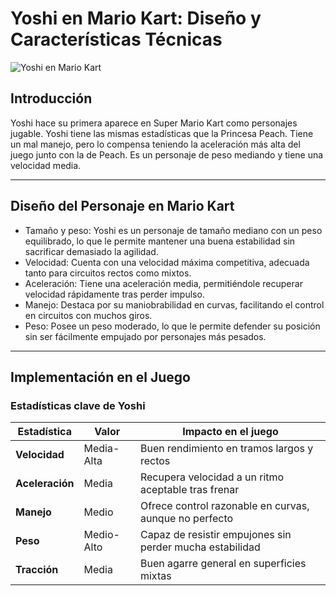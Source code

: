 # Yoshi en Mario Kart: Diseño y Características Técnicas

![Yoshi en Mario Kart](/MarioKart/image/descarga.jpg)

## Introducción

Yoshi hace su primera aparece en Super Mario Kart como personajes jugable. Yoshi tiene las mismas estadísticas que la Princesa Peach. Tiene un mal manejo, pero lo compensa teniendo la aceleración más alta del juego junto con la de Peach. Es un personaje de peso mediando y tiene una velocidad media.

---

## Diseño del Personaje en Mario Kart

- Tamaño y peso: Yoshi es un personaje de tamaño mediano con un peso equilibrado, lo que le permite mantener una buena estabilidad sin sacrificar demasiado la agilidad.
- Velocidad: Cuenta con una velocidad máxima competitiva, adecuada tanto para circuitos rectos como mixtos.
- Aceleración: Tiene una aceleración media, permitiéndole recuperar velocidad rápidamente tras perder impulso.
- Manejo: Destaca por su maniobrabilidad en curvas, facilitando el control en circuitos con muchos giros.
- Peso: Posee un peso moderado, lo que le permite defender su posición sin ser fácilmente empujado por personajes más pesados.

---

## Implementación en el Juego

### Estadísticas clave de Yoshi

| **Estadística** | **Valor**  | **Impacto en el juego**                                  |
| --------------- | ---------- | -------------------------------------------------------- |
| **Velocidad**   | Media-Alta | Buen rendimiento en tramos largos y rectos               |
| **Aceleración** | Media      | Recupera velocidad a un ritmo aceptable tras frenar      |
| **Manejo**      | Medio      | Ofrece control razonable en curvas, aunque no perfecto   |
| **Peso**        | Medio-Alto | Capaz de resistir empujones sin perder mucha estabilidad |
| **Tracción**    | Media      | Buen agarre general en superficies mixtas                |

